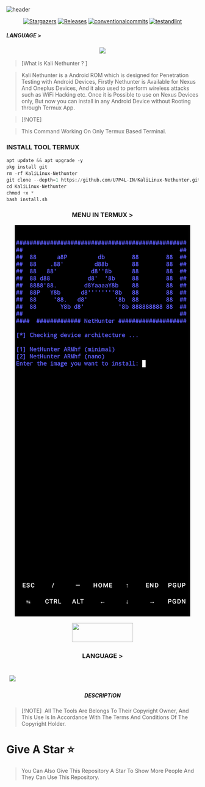 ![header](https://capsule-render.vercel.app/api?type=waving&color=auto&height=300&section=header&text=KaliLinux%20Nethunter&fontSize=90&animation=fadeIn&fontAlignY=38&desc=KALI%20LINUX%20NETHUNTER%20INSTALLATION%20IN%20TERMUX%20TERMINAL&descAlignY=51&descAlign=62)

</p>
   <p align="center">
      <a href="https://github.com/U7P4L-IN/KaliLinux-Nethunter/stargazers">
      <img alt="Stargazers" src="https://img.shields.io/github/stars/U7P4L-IN/KaliLinux-Nethunter?style=for-the-badge&logo=github&color=f4dbd6&logoColor=D9E0EE&labelColor=302D41"></a>
      <a href="https://github.com/U7P4L-IN/KaliLinux-Nethunter/releases/latest">
      <img alt="Releases" src="https://img.shields.io/github/release/U7P4L-IN/KaliLinux-Nethunter?style=for-the-badge&logo=semantic-release&color=f5bde6&logoColor=D9E0EE&labelColor=302D41"/></a>
      <a href="https://www.conventionalcommits.org/en/v1.0.0/">
      <img alt="conventionalcommits" src="https://img.shields.io/badge/Conventional%20Commits-1.0.0-%23FE5196?style=for-the-badge&logo=conventionalcommits&color=ee99a0&logoColor=D9E0EE&labelColor=302D41"></a>
      <a href="https://github.com/U7P4L-IN/KaliLinux-Nethunter/actions/workflows/github-action.yml">
      <img alt="testandlint" src="https://img.shields.io/github/actions/workflow/status/vn7n24fzkq/github-profile-summary-cards/test-and-lint.yml?branch=main&label=Test%20and%20Lint&style=for-the-badge&color=a6da95"></a>
   </p>

<h5 align="left"><b>LANGUAGE > </b></h5>

 <p align="center"><img src="https://img.shields.io/badge/shell_script-%23121011.svg?style=for-the-badge&logo=gnu-bash&logoColor=white"/>

> [What is Kali Nethunter ? ]  

> Kali Nethunter is a Android ROM which is designed for Penetration Testing with Android Devices, Firstly Nethunter is Available for Nexus And Oneplus Devices,
> And it also used to perform wireless attacks such as WiFi Hacking etc.
> Once it is Possible to use on Nexus Devices only, But now you can install in any Android Device without Rooting through Termux App.


> [!NOTE]  

> This Command Working On Only Termux Based Terminal.

### INSTALL TOOL TERMUX
```python
apt update && apt upgrade -y
pkg install git
rm -rf KaliLinux-Nethunter
git clone --depth=1 https://github.com/U7P4L-IN/KaliLinux-Nethunter.git
cd KaliLinux-Nethunter
chmod +x *
bash install.sh
```
<h3 align="center"><b>MENU IN TERMUX > </b></h3>

<p align="center"><img src="https://github.com/U7P4L-IN/KaliLinux-Nethunter/blob/master/image/ss.png"></p>

<p align="center">  <a href="https://t.me/TheU7p4lArmyX"><img width="160" height="50" src="https://i.imgur.com/N7AK7XY.png"></a></p>

<h3 align="center"><b>LANGUAGE > </b></h3>

</a><br>
<a href="https://github.com/U7P4L-IN/KaliLinux-Nethunter">
  <img align="center" style="margin:0.5rem" src="https://github-readme-stats.vercel.app/api/pin/?username=U7P4L-IN&repo=KaliLinux-Nethunter&title_color=ffffff&text_color=c9cacc&icon_color=4AB197&bg_color=1A2B34" />
</a>

<h5 align="center"><b>DESCRIPTION</b></h5>

> [!NOTE]  
> All The Tools Are Belongs To Their Copyright Owner, And This Use Is In Accordance With The Terms And Conditions Of The Copyright Holder.

# Give A Star ⭐

> You Can Also Give This Repository A Star To Show More People And They Can Use This Repository.
